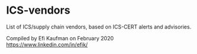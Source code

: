 # ICS-vendors
List of ICS/supply chain vendors, based on ICS-CERT alerts and advisories.

Compiled by Efi Kaufman on February 2020
https://www.linkedin.com/in/efik/

